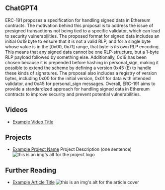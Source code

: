 ## ChatGPT4

ERC-191 proposes a specification for handling signed data in Ethereum contracts. The motivation behind this proposal is to address the issue of presigned transactions not being tied to a specific validator, which can lead to security vulnerabilities. The proposed format for signed data includes an initial 0x19 byte to ensure that it is not a valid RLP, and for a single byte whose value is in the [0x00, 0x7f] range, that byte is its own RLP encoding. This means that any signed data cannot be one RLP-structure, but a 1-byte RLP payload followed by something else. Additionally, 0x19 has been chosen because it is prepended before hashing in personal_sign, making it possible to extend the scheme by defining a version 0x45 (E) to handle these kinds of signatures. The proposal also includes a registry of version bytes, including 0x00 for the initial version, 0x01 for data with intended validator, and 0x45 for personal_sign messages. Overall, ERC-191 aims to provide a standardized approach for handling signed data in Ethereum contracts to improve security and prevent potential vulnerabilities.

## Videos

- [Example Video Title](https://www.youtube.com/watch?v=TDGq4aeevgY)

## Projects

- [Example Project Name](https://xxxx.xxx/xxxxx) Project Description (one sentence) ![this is an img's alt for the project logo](https://xxxx.xxx/project-logo.xxx)

## Further Reading

- [Example Article Title](https://xxxx.xxx/xxxxx) ![this is an img's alt for the article cover](https://xxxx.xxx/article-cover.xxx)
